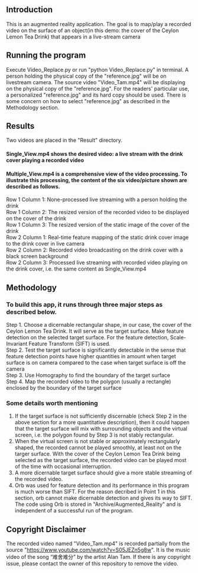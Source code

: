 ## Introduction
This is an augmented reality application. 
The goal is to map/play a recorded video on the surface of an object(in this demo: the cover of the Ceylon Lemon Tea Drink) that appears in a live-stream camera </br>

## Running the program
Execute Video_Replace.py or run "python Video_Replace.py" in terminal. A person holding the physical copy of the "reference.jpg" will be on livestream camera. The source video "Video_Tam.mp4" will be displaying on the physical copy of the "reference.jpg". For the readers' particular use, a personalized "reference.jpg" and its hard copy should be used. There is some concern on how to select "reference.jpg" as described in the Methodology section. 

## Results
Two videos are placed in the "Result" directory.</br>
#### Single_View.mp4 shows the desired video: a live stream with the drink cover playing a recorded video </br>
#### Multiple_View.mp4 is a comprehensive view of the video processing. To illustrate this processing, the content of the six video/picture shown are described as follows.</br>
Row 1 Column 1: None-processed live streaming with a person holding the drink </br>
Row 1 Column 2: The resized version of the recorded video to be displayed on the cover of the drink </br>
Row 1 Column 3: The resized version of the static image of the cover of the drink </br>
Row 2 Column 1: Real-time feature mapping of the static drink cover image to the drink cover in live camera </br>
Row 2 Column 2: Recorded video broadcasting on the drink cover with a black screen background </br>
Row 2 Column 3: Processed live streaming with recorded video playing on the drink cover, i.e. the same content as Single_View.mp4 

## Methodology
### To build this app, it runs through three major steps as described below. </br>
Step 1. Choose a dicernable rectangular shape, in our case, the cover of the Ceylon Lemon Tea Drink. It will serve as the target surface. Make feature detection on the selected target surface. For the feature detection, Scale-Invariant Feature Transform (SIFT) is used. </br> 
Step 2. Test the target surface is significantly detectable in the sense that feature detection points have higher quantities in amount when target surface is on camera compared to the case when target surface is off the camera </br>
Step 3. Use Homography to find the boundary of the target surface </br>
Step 4. Map the recorded video to the polygon (usually a rectangle) enclosed by the boundary of the target surface

### Some details worth mentioning
1. If the target surface is not sufficiently discernable (check Step 2 in the above section for a more quantitative description), then it could happen that the target surface will mix with surrounding objects and the virtual screen, i.e. the polygon found by Step 3 is not stably rectangular. </br>
2. When the virtual screen is not stable or approximately rectangularly shaped, the recorded cannot be played smoothly, at least not on the targer surface. With the cover of the Ceylon Lemon Tea Drink being selected as the target surface, the recorded video can be played most of the time with occasional interruption. </br>
3. A more dicernable target surface should give a more stable streaming of the recorded video.</br>
4. Orb was used for feature detection and its performance in this program is much worse than SIFT. For the reason decribed in Point 1 in this section, orb cannot make dicernable detection and gives its way to SIFT. The code using Orb is stored in "Archive/Augmented_Reality" and is independent of a successful run of the program.
   
## Copyright Disclaimer
The recorded video named "Video_Tam.mp4" is recorded partially from the source "https://www.youtube.com/watch?v=S05JEZn5g8w". It is the music video of the song “难舍难分” by the artist Alan Tam. If there is any copyright issue, please contact the owner of this repository to remove the video.


